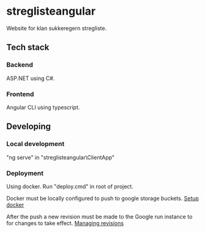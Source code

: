 # streglisteangular
Website for klan sukkeregern stregliste.

## Tech stack
### Backend
<t>ASP.NET</t>  using C#.

### Frontend
Angular CLI using typescript.

## Developing

### Local development
"ng serve" in "streglisteangular\ClientApp"

### Deployment
Using docker. Run "deploy.cmd" in root of project.

Docker must be locally configured to push to google storage buckets.
[Setup docker](https://cloud.google.com/sdk/gcloud/reference/auth/configure-docker)

After the push a new revision must be made to the Google run instance to for changes to take effect.
[Managing revisions](https://cloud.google.com/run/docs/managing/revisions)
